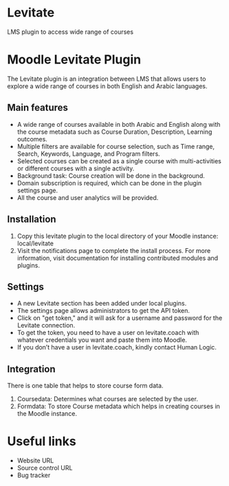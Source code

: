 # Levitate
LMS plugin to access wide range of courses

# Moodle Levitate Plugin  
The Levitate plugin is an integration between LMS that allows users to explore a wide range of courses in both English and Arabic languages.

## Main features
*	A wide range of courses available in both Arabic and English along with the course metadata such as Course Duration, Description, Learning outcomes.
*	Multiple filters are available for course selection, such as Time range, Search, Keywords, Language, and Program filters.
*	Selected courses can be created as a single course with multi-activities or different courses with a single activity.
*	Background task: Course creation will be done in the background.
*	Domain subscription is required, which can be done in the plugin settings page.
*	All the course and user analytics will be provided.

## Installation
1.	Copy this levitate plugin to the local directory of your Moodle instance:  local/levitate
2.	Visit the notifications page to complete the install process.
For more information, visit documentation for installing contributed modules and plugins.

## Settings
* A new Levitate section has been added under local plugins.
* The settings page allows administrators to get the API token.
* Click on "get token," and it will ask for a username and password for the Levitate connection.
* To get the token, you need to have a user on levitate.coach with whatever credentials you want and paste them into Moodle.
* If you don’t have a user in levitate.coach, kindly contact Human Logic.

## Integration
There is one table that helps to store course form data.
1.	Coursedata: Determines what courses are selected by the user.
2.	Formdata: To store Course metadata which helps in creating courses in the Moodle instance.

# Useful links
*	 Website URL
*	Source control URL
*	Bug tracker


